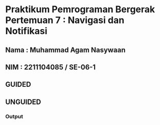 # Praktikum Pemrograman Bergerak Pertemuan 7 : Navigasi dan Notifikasi
## Nama : Muhammad Agam Nasywaan
## NIM : 2211104085 / SE-06-1

## GUIDED

## UNGUIDED
### Output
